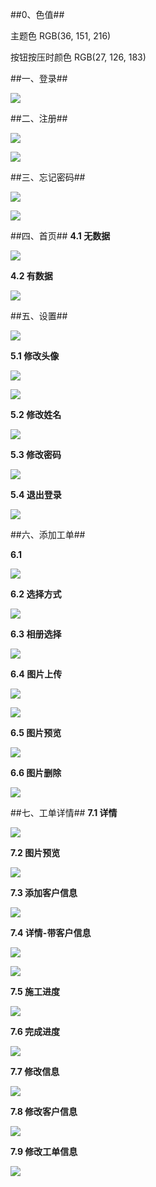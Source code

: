 ##0、色值##

主题色 RGB(36, 151, 216)

按钮按压时颜色 RGB(27, 126, 183)

##一、登录##

![](screen/登录.png)

##二、注册##

![](screen/注册.png)

![](screen/注册2.png)


##三、忘记密码##

![](screen/密码找回.png)

![](screen/密码找回2.png)

##四、首页##
**4.1 无数据**

![](screen/首页-空页面.png)

**4.2 有数据**

![](screen/首页.png)

##五、设置##

![](screen/设置.png)

**5.1 修改头像**

![](screen/修改头像.png)

![](screen/头像裁剪.png)

**5.2 修改姓名**

![](screen/修改姓名.png)

**5.3 修改密码**

![](screen/修改密码.png)

**5.4 退出登录**

![](screen/退出登录.png)


##六、添加工单##

**6.1**

![](screen/添加工单.png)

**6.2 选择方式**

![](screen/添加工单2.png)

**6.3 相册选择**

![](screen/添加工单-图片选择.png)

**6.4 图片上传**

![](screen/添加工单-图片上传.png)

![](screen/添加工单-图片上传2.png)

**6.5 图片预览**

![](screen/添加工单-图片预览.png)

**6.6 图片删除**

![](screen/添加工单-删除图片.png)

##七、工单详情##
**7.1 详情**

![](screen/工单详情.png)

**7.2 图片预览**

![](screen/工单详情-图片预览.png)

**7.3 添加客户信息**

![](screen/添加客户信息.png)

**7.4 详情-带客户信息**

![](screen/工单详情2.png)

![](screen/工单详情3.png)

**7.5 施工进度**

![](screen/工单进度.png)

**7.6 完成进度**

![](screen/工单进度2.png)

**7.7 修改信息**

![](screen/修改客户信息.png)

**7.8 修改客户信息**

![](screen/修改客户信息2.png)

**7.9 修改工单信息**

![](screen/修改工单详情.png)